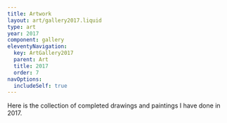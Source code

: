 ```yaml
---
title: Artwork
layout: art/gallery2017.liquid
type: art
year: 2017
component: gallery
eleventyNavigation:
  key: ArtGallery2017
  parent: Art
  title: 2017
  order: 7
navOptions:
  includeSelf: true
---
```


Here is the collection of completed drawings and paintings I have done in 2017.
